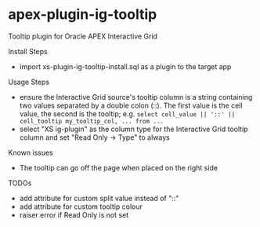 # apex-plugin-ig-tooltip
Tooltip plugin for Oracle APEX Interactive Grid

Install Steps
- import xs-plugin-ig-tooltip-install.sql as a plugin to the target app

Usage Steps
- ensure the Interactive Grid source's tooltip column is a string containing two values separated by a double colon (::). The first value is the cell value, the second is the tooltip; e.g. `select cell_value || '::' || cell_tooltip my_tooltip_col, ... from ...`
- select "XS ig-plugin" as the column type for the Interactive Grid tooltip column and set "Read Only -> Type" to always

Known issues
- The tooltip can go off the page when placed on the right side

TODOs
- add attribute for custom split value instead of "::"
- add attribute for custom tooltip colour
- raiser error if Read Only is not set
